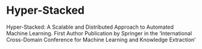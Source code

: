 # Hyper-Stacked
 Hyper-Stacked: A Scalable and Distributed Approach to Automated Machine Learning. First Author Publication by Springer in the ‘International Cross-Domain Conference for Machine Learning and Knowledge Extraction’
